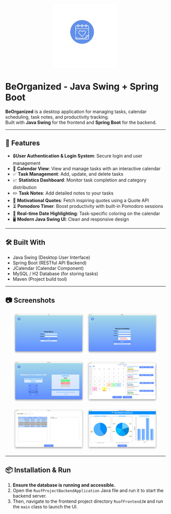 <p align="center">
  <img src="https://github.com/ruofio/CalendarTaskManager-JavaSwing-SpringBoot/blob/main/RuofFrontendJW/src/main/resources/logo.png" alt="BeOrganized Logo" width="200"/>
</p>


# BeOrganized - Java Swing + Spring Boot

 **BeOrganized** is a desktop application for managing tasks, calendar scheduling, task notes, and productivity tracking.  
Built with **Java Swing** for the frontend and **Spring Boot** for the backend.

---

## 🚀 Features
- 🔒**User Authentication & Login System**: Secure login and user management
- 📅 **Calendar View**: View and manage tasks with an interactive calendar
- ✅ **Task Management**: Add, update, and delete tasks
- 📈 **Statistics Dashboard**: Monitor task completion and category distribution
- ✏️ **Task Notes**: Add detailed notes to your tasks
- 💬 **Motivational Quotes**: Fetch inspiring quotes using a Quote API
- ⏳ **Pomodoro Timer**: Boost productivity with built-in Pomodoro sessions
- 🎯 **Real-time Date Highlighting**: Task-specific coloring on the calendar
- 🖥️ **Modern Java Swing UI**: Clean and responsive design

---

## 🛠️ Built With
- Java Swing (Desktop User Interface)
- Spring Boot (RESTful API Backend)
- JCalendar (Calendar Component)
- MySQL / H2 Database (for storing tasks)
- Maven (Project build tool)

---

## 📷 Screenshots
<p align="center">
  <img src="https://github.com/ruofio/CalendarTaskManager-JavaSwing-SpringBoot/blob/main/RuofFrontendJW/src/main/resources/Login.png" width="45%"/>
  <img src="https://github.com/ruofio/CalendarTaskManager-JavaSwing-SpringBoot/blob/main/RuofFrontendJW/src/main/resources/Registeration.png" width="45%"/>
</p>
<p align="center">
  <img src="https://github.com/ruofio/CalendarTaskManager-JavaSwing-SpringBoot/blob/main/RuofFrontendJW/src/main/resources/homePage.png" width="45%"/>
  <img src="https://github.com/ruofio/CalendarTaskManager-JavaSwing-SpringBoot/blob/main/RuofFrontendJW/src/main/resources/clendar.png" width="45%"/>
  </p>
<p align="center">
  <img src="https://github.com/ruofio/CalendarTaskManager-JavaSwing-SpringBoot/blob/main/RuofFrontendJW/src/main/resources/Alltasks.png" width="45%"/>
  <img src="https://github.com/ruofio/CalendarTaskManager-JavaSwing-SpringBoot/blob/main/RuofFrontendJW/src/main/resources/Statistics.png"width="45%"/>
</p>

---
 ## 📦 Installation & Run
 1. **Ensure the database is running and accessible.**
 2. Open the `RuofProjectBackendApplication` Java file and run it to start the backend server.
 3. Then, navigate to the frontend project directory `RuofFrontendJW` and run the `main` class to launch the UI.
